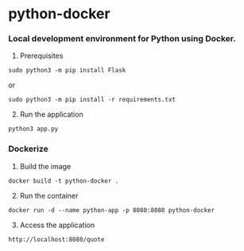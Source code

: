 # python-docker

### Local development environment for Python using Docker.

1. Prerequisites
```
sudo python3 -m pip install Flask
```
or 
```
sudo python3 -m pip install -r requirements.txt
```

2. Run the application
```
python3 app.py
```

### Dockerize

1. Build the image
```
docker build -t python-docker .
```

2. Run the container
```
docker run -d --name python-app -p 8080:8080 python-docker
```

3. Access the application
```
http://localhost:8080/quote
```
